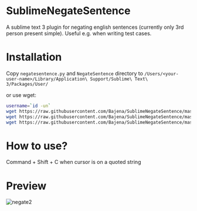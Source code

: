 # SublimeNegateSentence
A sublime text 3 plugin for negating english sentences (currently only 3rd person present simple). Useful e.g. when writing test cases.

# Installation
Copy `negatesentence.py` and `NegateSentence` directory to `/Users/<your-user-name>/Library/Application\ Support/Sublime\ Text\ 3/Packages/User/`

or use wget:
```bash
username=`id -un`
wget https://raw.githubusercontent.com/Bajena/SublimeNegateSentence/master/negatesentence.py -O "/Users/$username/Library/Application Support/Sublime Text 3/Packages/User/negatesentence.py"
wget https://raw.githubusercontent.com/Bajena/SublimeNegateSentence/master/NegateSentence/Default (OSX).sublime-keymap -O "/Users/$username/Library/Application Support/Sublime Text 3/Packages/User/NegateSentence/Default (OSX).sublime-keymap"
wget https://raw.githubusercontent.com/Bajena/SublimeNegateSentence/master/NegateSentence/Main.sublime-menu -O "/Users/$username/Library/Application Support/Sublime Text 3/Packages/User/NegateSentence/Default (OSX).sublime-keymap"
```


# How to use?
Command + Shift + C when cursor is on a quoted string

# Preview
![negate2](https://user-images.githubusercontent.com/5732023/31322033-a75066ea-ac8f-11e7-83ca-da47313a800f.gif)
